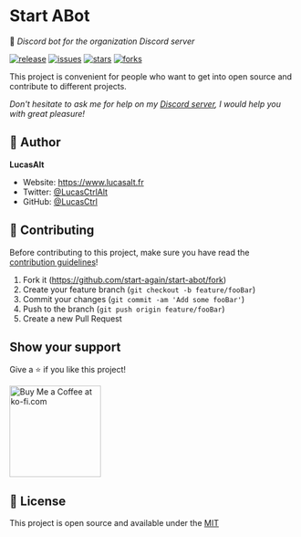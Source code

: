 # Start ABot
🤖 *Discord bot for the organization Discord server*

[![release](https://img.shields.io/github/release/start-again/start-abot.svg?style=flat-square&logo=github&logoColor=fafafa&colorA=191b25&colorB=32cb8b)](https://github.com/start-again/start-abot/releases/latest)
[![issues](https://img.shields.io/github/issues/start-again/start-abot.svg?style=flat-square&colorA=191b25)](https://github.com/start-again/start-abot/issues)
[![stars](https://img.shields.io/github/stars/start-again/start-abot.svg?style=flat-square&colorA=191b25)](https://github.com/start-again/start-abot/stargazers)
[![forks](https://img.shields.io/github/forks/start-again/start-abot.svg?style=flat-square&colorA=191b25)](https://github.com/start-again/start-abot/network)

This project is convenient for people who want to get into open source and contribute to different projects.

*Don't hesitate to ask me for help on my [Discord server](https://discord.gg/nEDcagb), I would help you with great pleasure!*

## 👤 Author

**LucasAlt**
* Website: https://www.lucasalt.fr
* Twitter: [@LucasCtrlAlt](https://twitter.com/LucasCtrlAlt)
* GitHub: [@LucasCtrl](https://github.com/LucasCtrl)

## 🤝 Contributing

Before contributing to this project, make sure you have read the [contribution guidelines](https://github.com/start-again/start-abot/blob/main/CONTRIBUTING.md)!

1. Fork it (https://github.com/start-again/start-abot/fork)
2. Create your feature branch (`git checkout -b feature/fooBar`)
3. Commit your changes (`git commit -am 'Add some fooBar'`)
4. Push to the branch (`git push origin feature/fooBar`)
5. Create a new Pull Request

## Show your support

Give a ⭐️ if you like this project!

<a href='https://ko-fi.com/S6S21FLR2' target='_blank'>
  <img width='160' style='border:0px;width:160px;' src='https://cdn.ko-fi.com/cdn/kofi1.png?v=2' border='0' alt='Buy Me a Coffee at ko-fi.com' />
</a>

## 📝 License

This project is open source and available under the [MIT](https://github.com/start-again/start-abot/blob/master/LICENSE)
